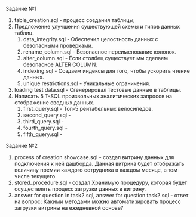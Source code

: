 Задание №1
1. table_creation.sql - процесс создания таблицы;
2. Предложение улучшения существующей схемы и типов данных таблиц.
   1) data_integrity.sql - Обеспечил целостность данных с безопасными проверками.
   2) rename_column.sql - Безопасное переименование колонок.
   3) alter_column.sql - Если столбец существует мы сделаем безопасное ALTER COLUMN.
   4) indexing.sql - Создаем индексы для того, чтобы ускорить чтение данных.
   5) unique restrictions.sql - Уникальные ограничения.
3. loading test data.sql - Сгенерировал тестовые данные в таблицы.
4. Написать 5 T-SQL произвольных аналитических запросов на отображение сводных данных.
   1) first_query.sql - Топ-5 рентабельных велосипедов.
   2) second_query.sql -
   3) third_query.sql -
   4) fourth_query.sql -
   5) fifth_query.sql -

Задание №2
1. process of creation showcase.sql - создал витрину данных для подключения к ней дашборда. Данная витрина будет отображать величину премии каждого сотрудника в каждом месяце, в том числе текущего. 
2. stored_procedure.sql - создал Хранимую процедуру, которая будет осуществлять процесс загрузки данных в витрину.
3. answer for question in task2.sql, answer for question task2.sql - ответ на вопрос: Какими методами можно автоматизировать процесс загрузки витрины на ежедневной основе?


